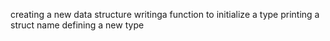 creating a new data structure
writinga function to initialize a type
printing a struct name
defining a new type
